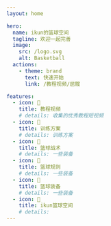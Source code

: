 ```yaml
---
layout: home

hero:
  name: ikun的篮球空间
  tagline: 欢迎一起完善
  image:
    src: /logo.svg
    alt: Basketball
  actions:
    - theme: brand
      text: 快速开始
      link: /教程视频/屈髋

features:
  - icon: 🏀
    title: 教程视频
    # details: 收集的优秀教程短视频
  - icon: 🏀
    title: 训练方案
    # details: 训练方案
  - icon: 🏀
    title: 篮球战术
    # details: 一些装备
  - icon: 🏀
    title: 篮球规则
    # details: 一些装备
  - icon: 🏀
    title: 篮球装备
    # details: 一些装备
  - icon: 🏀
    title: ikun篮球空间
    # details: 
---
```

